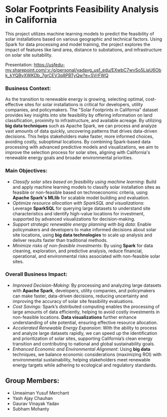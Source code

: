 # Solar Footprints Feasibility Analysis in California

This project utilizes machine learning models to predict the feasibility of solar installations based on various geographic and technical factors. Using Spark for data processing and model training, the project explores the impact of features like land area, distance to substations, and infrastructure on solar site suitability.

Presentation: https://usfedu-my.sharepoint.com/:v:/g/personal/yadavg_usf_edu/EXwbC7wvSo5LiaU6Obk_kYQByXWKDb_7grCEV3q8PBTyQw?e=SVrFWQ

### Business Context:

As the transition to renewable energy is growing, selecting optimal, cost-effective sites for solar installations is critical for developers, utility companies, and policymakers. The "Solar Footprints in California" dataset provides key insights into site feasibility by offering information on land classification, proximity to infrastructure, and available acreage. By utilizing **big data techniques** such as Apache Spark, we can process and analyze vast amounts of data quickly, uncovering patterns that drives data-driven decisions. This helps stakeholders make faster, more informed choices, avoiding costly, suboptimal locations. By combining Spark-based data processing with advanced predictive models and visualizations, we aim to improve the selection process for solar sites, aligning with California's renewable energy goals and broader environmental priorities.

### Main Objectives:

- _Classify solar sites based on feasibility using machine learning_: Build and apply machine learning models to classify solar installation sites as feasible or non-feasible based on technoeconomic criteria, using **Apache Spark's MLlib** for scalable model building and evaluation.
- _Optimize resource allocation with SparkSQL and visualizations_: Leverage **SparkSQL** for querying large datasets to understand site characteristics and identify high-value locations for investment, supported by advanced visualizations for decision-making.
- _Support strategic renewable energy planning with big data_: Enable policymakers and developers to make informed decisions about solar site locations, using **big data technologies** to scale up analysis and deliver results faster than traditional methods.
- _Minimize risks of non-feasible investments_: By using **Spark** for data cleaning, exploration, and predictive analysis, reduce financial, operational, and environmental risks associated with non-feasible solar sites.

### Overall Business Impact:

- _Improved Decision-Making_: By processing and analyzing large datasets with **Apache Spark**, developers, utility companies, and policymakers can make faster, data-driven decisions, reducing uncertainty and improving the accuracy of solar site feasibility evaluations.
- _Cost Savings_: Spark’s distributed computing enables the processing of large amounts of data efficiently, helping to avoid costly investments in non-feasible locations. **Data visualizations** further enhance understanding of site potential, ensuring effective resource allocation.
- _Accelerated Renewable Energy Expansion_: With the ability to process and analyze large datasets rapidly, we can speed up the identification and prioritization of solar sites, supporting California’s clean energy transition and contributing to national and global sustainability goals.
- _Enhanced Economic and Environmental Alignment_: Using **big data** techniques, we balance economic considerations (maximizing ROI) with environmental sustainability, helping stakeholders meet renewable energy targets while adhering to ecological and regulatory standards.

## Group Members:
- Umeaiman Yusuf Merchant
- Yash Ajay Chauhan
- Gaurav Vinayak Yadav
- Subham Mohanty